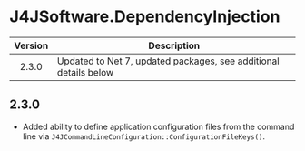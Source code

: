 # J4JSoftware.DependencyInjection

|Version|Description|
|:-----:|-----------|
|2.3.0|Updated to Net 7, updated packages, see additional details below|

## 2.3.0

- Added ability to define application configuration files
from the command line via `J4JCommandLineConfiguration::ConfigurationFileKeys()`.
